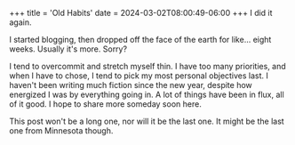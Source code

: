 +++
title = 'Old Habits'
date = 2024-03-02T08:00:49-06:00
+++
I did it again.

I started blogging, then dropped off the face of the earth for like... eight weeks.  Usually it's more. Sorry?

I tend to overcommit and stretch myself thin. I have too many priorities, and when I have to chose, I tend to pick my most personal objectives last. I haven't been writing much fiction since the new year, despite how energized I was by everything going in. A lot of things have been in flux, all of it good. I hope to share more someday soon here.

This post won't be a long one, nor will it be the last one. It might be the last one from Minnesota though.